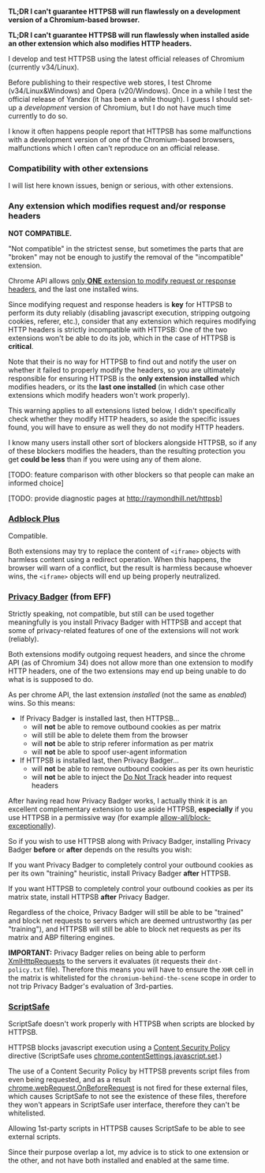 **TL;DR I can't guarantee HTTPSB will run flawlessly on a development version of a Chromium-based browser.**

**TL;DR I can't guarantee HTTPSB will run flawlessly when installed aside an other extension which also modifies HTTP headers.**

I develop and test HTTPSB using the latest official releases of Chromium (currently v34/Linux).

Before publishing to their respective web stores, I test Chrome (v34/Linux&Windows) and Opera (v20/Windows). Once in a while I test the official release of Yandex (it has been a while though). I guess I should set-up a _development_ version of Chromium, but I do not have much time currently to do so.

I know it often happens people report that HTTPSB has some malfunctions with a development version of one of the Chromium-based browsers, malfunctions which I often can't reproduce on an official release.

### Compatibility with other extensions

I will list here known issues, benign or serious, with other extensions.

### Any extension which modifies request and/or response headers

**NOT COMPATIBLE.**

"Not compatible" in the strictest sense, but sometimes the parts that are "broken" may not be enough to justify the removal of the "incompatible" extension.

Chrome API allows [only **ONE** extension to modify request or response headers](https://developer.chrome.com/extensions/webRequest#implementation), and the last one installed wins.

Since modifying request and response headers is **key** for HTTPSB to perform its duty reliably (disabling javascript execution, stripping outgoing cookies, referer, etc.), consider that any extension which requires modifying HTTP headers is strictly incompatible with HTTPSB: One of the two extensions won't be able to do its job, which in the case of HTTPSB is **critical**.

Note that their is no way for HTTPSB to find out and notify the user on whether it failed to properly modify the headers, so you are ultimately responsible for ensuring HTTPSB is the **only extension installed** which modifies headers, or its the **last one installed** (in which case other extensions which modify headers won't work properly).

This warning applies to all extensions listed below, I didn't specifically check whether they modify HTTP headers, so aside the specific issues found, you will have to ensure as well they do not modify HTTP headers.

I know many users install other sort of blockers alongside HTTPSB, so if any of these blockers modifies the headers, than the resulting protection you get **could be less** than if you were using any of them alone.

[TODO: feature comparison with other blockers so that people can make an informed choice]

[TODO: provide diagnostic pages at <http://raymondhill.net/httpsb>]

### [Adblock Plus](https://chrome.google.com/webstore/detail/adblock-plus/cfhdojbkjhnklbpkdaibdccddilifddb)

Compatible.

Both extensions may try to replace the content of `<iframe>` objects with harmless content using a redirect operation. When this happens, the browser will warn of a conflict, but the result is harmless because whoever wins, the `<iframe>` objects will end up being properly neutralized.

### [Privacy Badger](https://www.eff.org/privacybadger) (from EFF)

Strictly speaking, not compatible, but still can be used together meaningfully is you install Privacy Badger with HTTPSB and accept that some of privacy-related features of one of the extensions will not work (reliably).

Both extensions modify outgoing request headers, and since the chrome API (as of Chromium 34) does not allow more than one extension to modify HTTP headers, one of the two extensions may end up being unable to do what is is supposed to do.

As per chrome API, the last extension _installed_ (not the same as _enabled_) wins. So this means:

- If Privacy Badger is installed last, then HTTPSB...
    - will **not** be able to remove outbound cookies as per matrix
    - will still be able to delete them from the browser
    - will **not** be able to strip referer information as per matrix
    - will **not** be able to spoof user-agent information
- If HTTPSB is installed last, then Privacy Badger...
    - will **not** be able to remove outbound cookies as per its own heuristic
    - will **not** be able to inject the [Do Not Track](https://en.wikipedia.org/wiki/Do_Not_Track) header into request headers

After having read how Privacy Badger works, I actually think it is an excellent complementary extension to use aside HTTPSB, **especially** if you use HTTPSB in a permissive way (for example [allow-all/block-exceptionally](/gorhill/httpswitchboard/wiki/How-to-use-HTTP-Switchboard:-Two-opposing-views#the-allow-allblock-exceptionally-approach)).

So if you wish to use HTTPSB along with Privacy Badger, installing Privacy Badger **before** or **after** depends on the results you wish:

If you want Privacy Badger to completely control your outbound cookies as per its own "training" heuristic, install Privacy Badger **after** HTTPSB.

If you want HTTPSB to completely control your outbound cookies as per its matrix state, install HTTPSB **after** Privacy Badger.

Regardless of the choice, Privacy Badger will still be able to be "trained" and block net requests to servers which are deemed untrustworthy (as per "training"), and HTTPSB will still be able to block net requests as per its matrix and ABP filtering engines.

**IMPORTANT:** Privacy Badger relies on being able to perform [XmlHttpRequests](https://en.wikipedia.org/wiki/XMLHttpRequest) to the servers it evaluates (it requests their `dnt-policy.txt` file). Therefore this means you will have to ensure the `XHR` cell in the matrix is whitelisted for the `chromium-behind-the-scene` scope in order to not trip Privacy Badger's evaluation of 3rd-parties.

### [ScriptSafe](https://chrome.google.com/webstore/detail/scriptsafe/oiigbmnaadbkfbmpbfijlflahbdbdgdf)

ScriptSafe doesn't work properly with HTTPSB when scripts are blocked by HTTPSB.

HTTPSB blocks javascript execution using a [Content Security Policy](https://en.wikipedia.org/wiki/Content_Security_Policy) directive (ScriptSafe uses [chrome.contentSettings.javascript.set](https://developer.chrome.com/extensions/contentSettings#property-javascript).)

The use of a Content Security Policy by HTTPSB prevents script files from even being requested, and as a result [chrome.webRequest.OnBeforeRequest](https://developer.chrome.com/extensions/webRequest#event-onBeforeRequest) is not fired for these external files, which causes ScriptSafe to not see the existence of these files, therefore they won't appears in ScriptSafe user interface, therefore they can't be whitelisted.

Allowing 1st-party scripts in HTTPSB causes ScriptSafe to be able to see external scripts.

Since their purpose overlap a lot, my advice is to stick to one extension or the other, and not have both installed and enabled at the same time.
